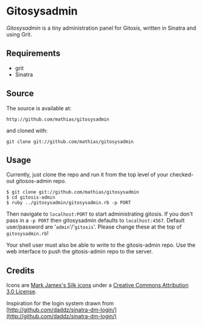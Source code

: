 Gitosysadmin
====

*Gitosysadmin* is a tiny administration panel for Gitosis, written in Sinatra and using Grit.

## Requirements #############################################################

* grit 
* Sinatra

## Source ###################################################################

The source is available at:

	http://github.com/mathias/gitosysadmin

and cloned with:

	git clone git://github.com/mathias/gitosysadmin
	
## Usage ####################################################################

Currently, just clone the repo and run it from the top level of your checked-out gitosos-admin repo.

	$ git clone git://github.com/mathias/gitosysadmin
	$ cd gitosis-admin
	$ ruby ../gitosysadmin/gitosysadmin.rb -p PORT

Then navigate to `localhost:PORT` to start administrating gitosis. If you don't pass in a `-p PORT` then gitosysadmin defaults to `localhost:4567`. Default user/password are '`admin`'/'`gitosis`'. Please change these at the top of `gitosysadmin.rb`!

Your shell user must also be able to write to the gitosis-admin repo. Use the web interface to push the gitosis-admin repo to the server.

## Credits ##################################################################

Icons are [Mark James's Silk icons](http://www.famfamfam.com/lab/icons/silk/) under a [Creative Commons Attribution 3.0 License](http://creativecommons.org/licenses/by/2.5/).

Inspiration for the login system drawn from  [http://github.com/daddz/sinatra-dm-login/](http://github.com/daddz/sinatra-dm-login/)